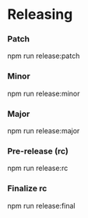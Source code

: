 # Releasing

### Patch
npm run release:patch

### Minor
npm run release:minor

### Major
npm run release:major

### Pre-release (rc)
npm run release:rc

### Finalize rc
npm run release:final
